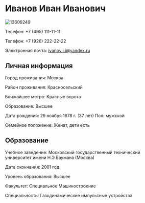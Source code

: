 # Иванов Иван Иванович

![13609249](https://github.com/stepanov-github/git-2-homeworks-pr/assets/169553418/30e5f105-d5ea-4be6-a0bc-62b1fc9275c2)





Телефон:
+7 (495) 111-11-11

Телефон:
+7 (926) 222-22-22

Электронная почта:
ivanov.i.i@yandex.ru




## Личная информация





Город проживания:
Москва 

Район проживания:
Красносельский

Ближайшее метро:
Красные ворота

Образование:
Высшее

Дата рождения:
29 ноября 1978 г. (37 лет)
Пол:
мужской

Семейное положение:
Женат, дети есть

## Образование




Учебное заведение:
Московский государственный технический университет имени Н.Э.Баумана (Москва)

Дата окончания:
2001 год

Уровень образования:
Высшее

Факультет:
Специальное Машиностроение

Специальность:
Газодинамические импульсные устройства
